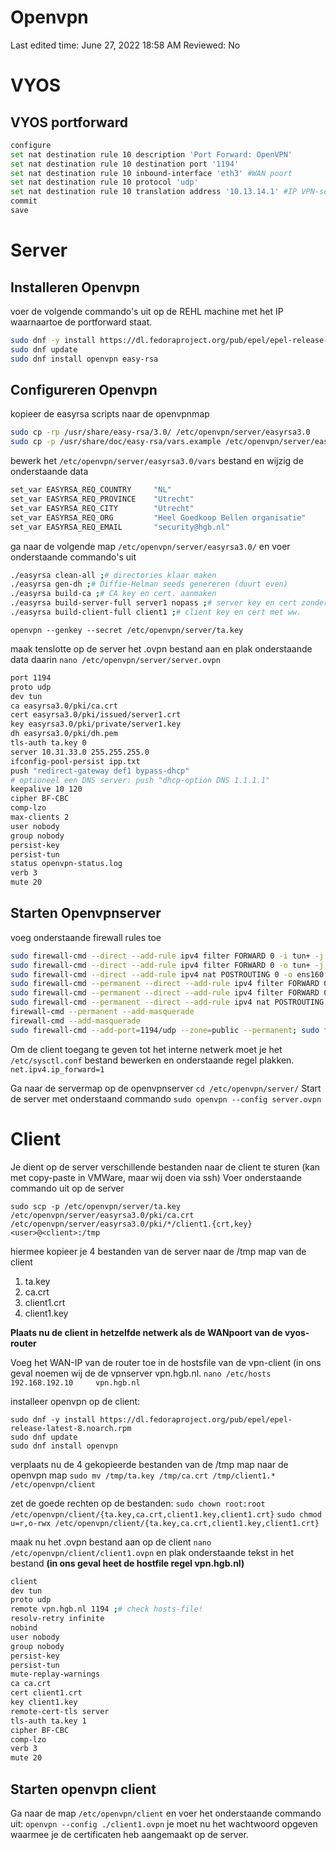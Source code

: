 # Openvpn

Last edited time: June 27, 2022 18:58 AM
Reviewed: No

# VYOS
## VYOS portforward
```bash
configure  
set nat destination rule 10 description 'Port Forward: OpenVPN'  
set nat destination rule 10 destination port '1194'  
set nat destination rule 10 inbound-interface 'eth3' #WAN poort
set nat destination rule 10 protocol 'udp'  
set nat destination rule 10 translation address '10.13.14.1' #IP VPN-server
commit
save
```

# Server
## Installeren Openvpn
voer de volgende commando's uit op de REHL machine met het IP waarnaartoe de portforward staat.
```bash
sudo dnf -y install https://dl.fedoraproject.org/pub/epel/epel-release-latest-8.noarch.rpm  
sudo dnf update  
sudo dnf install openvpn easy-rsa
```

## Configureren Openvpn
kopieer de easyrsa scripts naar de openvpnmap
```bash
sudo cp -rp /usr/share/easy-rsa/3.0/ /etc/openvpn/server/easyrsa3.0  
sudo cp -p /usr/share/doc/easy-rsa/vars.example /etc/openvpn/server/easyrsa3.0/vars
```

bewerk het `/etc/openvpn/server/easyrsa3.0/vars` bestand en wijzig de onderstaande data

```bash
set_var EASYRSA_REQ_COUNTRY 	"NL"  
set_var EASYRSA_REQ_PROVINCE 	"Utrecht"  
set_var EASYRSA_REQ_CITY		"Utrecht"  
set_var EASYRSA_REQ_ORG 		"Heel Goedkoop Bellen organisatie"  
set_var EASYRSA_REQ_EMAIL		"security@hgb.nl"
```

ga naar de volgende map `/etc/openvpn/server/easyrsa3.0/` en voer onderstaande commando's uit
```bash
./easyrsa clean-all ;# directories klaar maken  
./easyrsa gen-dh ;# Diffie-Helman seeds genereren (duurt even)  
./easyrsa build-ca ;# CA key en cert. aanmaken  
./easyrsa build-server-full server1 nopass ;# server key en cert zonder ww.  
./easyrsa build-client-full client1 ;# client key en cert met ww.
```

`openvpn --genkey --secret /etc/openvpn/server/ta.key`

maak tenslotte op de server het .ovpn bestand aan en plak onderstaande data daarin
`nano /etc/openvpn/server/server.ovpn`

```bash
port 1194  
proto udp  
dev tun  
ca easyrsa3.0/pki/ca.crt  
cert easyrsa3.0/pki/issued/server1.crt  
key easyrsa3.0/pki/private/server1.key
dh easyrsa3.0/pki/dh.pem  
tls-auth ta.key 0
server 10.31.33.0 255.255.255.0  
ifconfig-pool-persist ipp.txt  
push "redirect-gateway def1 bypass-dhcp"  
# optioneel een DNS server: push "dhcp-option DNS 1.1.1.1"
keepalive 10 120  
cipher BF-CBC   
comp-lzo  
max-clients 2  
user nobody  
group nobody
persist-key  
persist-tun  
status openvpn-status.log  
verb 3  
mute 20
```

## Starten Openvpnserver
voeg onderstaande firewall rules toe
```bash
sudo firewall-cmd --direct --add-rule ipv4 filter FORWARD 0 -i tun+ -j ACCEPT
sudo firewall-cmd --direct --add-rule ipv4 filter FORWARD 0 -o tun+ -j ACCEPT
sudo firewall-cmd --direct --add-rule ipv4 nat POSTROUTING 0 -o ens160 -j MASQUERADE
sudo firewall-cmd --permanent --direct --add-rule ipv4 filter FORWARD 0 -i tun+ -j ACCEPT
sudo firewall-cmd --permanent --direct --add-rule ipv4 filter FORWARD 0 -o tun+ -j ACCEPT
sudo firewall-cmd --permanent --direct --add-rule ipv4 nat POSTROUTING 0 -o ens160 -j MASQUERADE
firewall-cmd --permanent --add-masquerade
firewall-cmd --add-masquerade
sudo firewall-cmd --add-port=1194/udp --zone=public --permanent; sudo firewall-cmd --reload
```

Om de client toegang te geven tot het interne netwerk moet je het `/etc/sysctl.conf`  bestand bewerken en onderstaande regel plakken.
`net.ipv4.ip_forward=1`


Ga naar de servermap op de openvpnserver
`cd /etc/openvpn/server/`
Start de server met onderstaand commando
`sudo openvpn --config server.ovpn`



# Client
Je dient op de server verschillende bestanden naar de client te sturen (kan met copy-paste in VMWare, maar wij doen via ssh)
Voer onderstaande commando uit op de server
```
sudo scp -p /etc/openvpn/server/ta.key /etc/openvpn/server/easyrsa3.0/pki/ca.crt /etc/openvpn/server/easyrsa3.0/pki/*/client1.{crt,key} <user>@<client>:/tmp
```
hiermee kopieer je 4 bestanden van de server naar de /tmp map van de client
1. ta.key
2. ca.crt
3. client1.crt
4. client1.key

**Plaats nu de client in hetzelfde netwerk als de WANpoort van de vyos-router**

Voeg het WAN-IP van de router toe in de hostsfile van de vpn-client (in ons geval noemen wij de de vpnserver vpn.hgb.nl.
`nano /etc/hosts`
`192.168.192.10		vpn.hgb.nl`

installeer openvpn op de client:
```
sudo dnf -y install https://dl.fedoraproject.org/pub/epel/epel-release-latest-8.noarch.rpm  
sudo dnf update  
sudo dnf install openvpn
```

verplaats nu de 4 gekopieerde bestanden van de /tmp map naar de openvpn map
`sudo mv /tmp/ta.key /tmp/ca.crt /tmp/client1.* /etc/openvpn/client`

zet de goede rechten op de bestanden:
`sudo chown root:root /etc/openvpn/client/{ta.key,ca.crt,client1.key,client1.crt}`
`sudo chmod u=r,o-rwx /etc/openvpn/client/{ta.key,ca.crt,client1.key,client1.crt}`

maak nu het .ovpn bestand aan op de client
`nano /etc/openvpn/client/client1.ovpn`
en plak onderstaande tekst in het bestand **(in ons geval heet de hostfile regel vpn.hgb.nl)**

```bash
client  
dev tun  
proto udp  
remote vpn.hgb.nl 1194 ;# check hosts-file!  
resolv-retry infinite  
nobind  
user nobody  
group nobody  
persist-key  
persist-tun  
mute-replay-warnings  
ca ca.crt  
cert client1.crt  
key client1.key  
remote-cert-tls server  
tls-auth ta.key 1  
cipher BF-CBC  
comp-lzo  
verb 3  
mute 20
```

## Starten openvpn client
Ga naar de map `/etc/openvpn/client` en voer het onderstaande commando uit:
`openvpn --config ./client1.ovpn` je moet nu het wachtwoord opgeven waarmee je de certificaten heb aangemaakt op de server.
